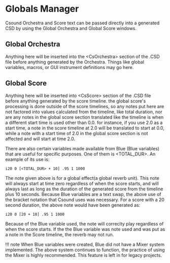 # Globals Manager

Csound Orchestra and Score text can be passed directly into a generated
CSD by using the Global Orchestra and Global Score windows.

## Global Orchestra

Anything here will be inserted into the <CsOrchestra\> section of the
.CSD file before anything generated by the Orchestra. Things like global
variables, macros, or GUI instrument definitions may go here.

## Global Score 

Anything here will be inserted into <CsScore\> section of the .CSD file
before anything generated by the score timeline. the global score's
processing is done outside of the score timelines, so any notes put here
are not factored into values calculated from the timeline, like total
duration, nor are any notes in the global score section translated like
the timeline is when a different start time is used other than 0.0. for
instance, if you use 2.0 as a start time, a note in the score timeline
at 2.0 will be translated to start at 0.0, while a note with a start
time of 2.0 in the global score section is not affected and will start
at time 2.0.

There are also certain variables made available from Blue (Blue
variables) that are useful for specific purposes. One of them is
<TOTAL\_DUR\>. An example of its use is:

    i20 0 [<TOTAL_DUR> + 10] .95 1 1000

The note given above is for a global effect(a global reverb unit). This
note will always start at time zero regardless of when the score starts,
and will always last as long as the duration of the generated score from
the timeline plus 10 seconds. Because Blue variables are a text swap,
the above use of the bracket notation that Csound uses was necessary.
For a score with a 20 second duration, the above note would have been
generated as:

    i20 0 [20 + 10] .95 1 1000

Because of the Blue variable used, the note will correclty play
regardless of when the score starts. If the the Blue variable was note
used and was put as a note in the Score timeline, the reverb may not
run.

!!! note
    When Blue variables were created, Blue did not have a Mixer system
    implemented. The above system continues to function, the practice of
    using the Mixer is highly recommended. This feature is left in for
    legacy projects.
